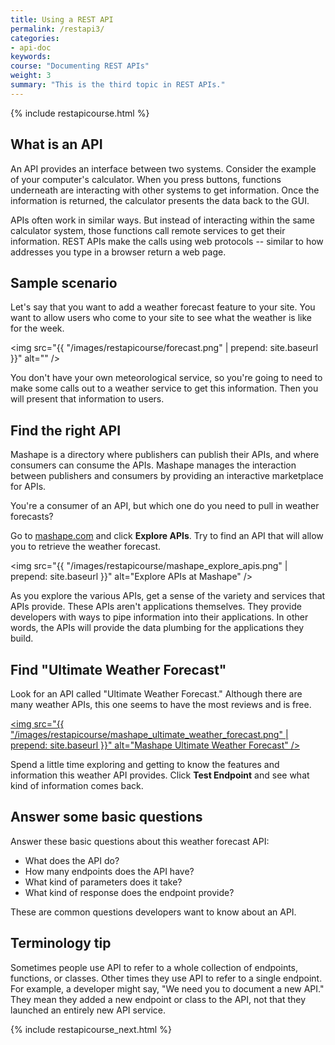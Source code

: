 ```yaml
---
title: Using a REST API
permalink: /restapi3/
categories:
- api-doc
keywords: 
course: "Documenting REST APIs"
weight: 3
summary: "This is the third topic in REST APIs."
---
```


{% include restapicourse.html %}

## What is an API
An API provides an interface between two systems. Consider the example of your computer's calculator. When you press buttons, functions underneath are interacting with other systems to get information. Once the information is returned, the calculator presents the data back to the GUI.

APIs often work in similar ways. But instead of interacting within the same calculator system, those functions call remote services to get their information. REST APIs make the calls using web protocols -- similar to how addresses you type in a browser return a web page. 

## Sample scenario

Let's say that you want to add a weather forecast feature to your site. You want to allow users who come to your site to see what the weather is like for the week. 

<img src="{{ "/images/restapicourse/forecast.png" | prepend: site.baseurl }}" alt="" />

You don't have your own meteorological service, so you're going to need to make some calls out to a weather service to get this information. Then you will present that information to users.

## Find the right API

Mashape is a directory where publishers can publish their APIs, and where consumers can consume the APIs. Mashape manages the interaction between publishers and consumers by providing an interactive marketplace for APIs.

You're a consumer of an API, but which one do you need to pull in weather forecasts?

Go to [mashape.com](http://mashape.com) and click **Explore APIs**. Try to find an API that will allow you to retrieve the weather forecast.

<img src="{{ "/images/restapicourse/mashape_explore_apis.png" | prepend: site.baseurl }}" alt="Explore APIs at Mashape" />

As you explore the various APIs, get a sense of the variety and services that APIs provide. These APIs aren't applications themselves. They provide developers with ways to pipe information into their applications. In other words, the APIs will provide the data plumbing for the applications they build.

## Find "Ultimate Weather Forecast"

Look for an API called "Ultimate Weather Forecast." Although there are many weather APIs, this one seems to have the most reviews and is free.

<a href="https://www.mashape.com/george-vustrey/ultimate-weather-forecasts"><img src="{{ "/images/restapicourse/mashape_ultimate_weather_forecast.png" | prepend: site.baseurl }}" alt="Mashape Ultimate Weather Forecast" /></a>

Spend a little time exploring and getting to know the features and information this weather API provides. Click **Test Endpoint** and see what kind of information comes back.

## Answer some basic questions

Answer these basic questions about this weather forecast API:

* What does the API do?
* How many endpoints does the API have?
* What kind of parameters does it take?
* What kind of response does the endpoint provide?

These are common questions developers want to know about an API.

## Terminology tip

Sometimes people use API to refer to a whole collection of endpoints, functions, or classes. Other times they use API to refer to a single endpoint. For example, a developer might say, "We need you to document a new API." They mean they added a new endpoint or class to the API, not that they launched an entirely new API service.

{% include restapicourse_next.html %}



